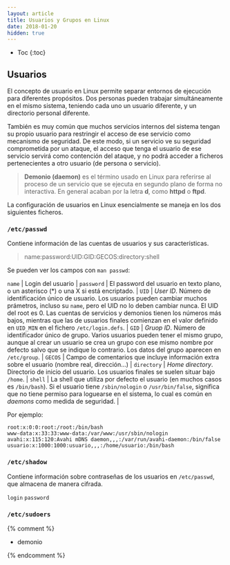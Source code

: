 ```yaml
---
layout: article
title: Usuarios y Grupos en Linux
date: 2018-01-20
hidden: true
---
```


* Toc
{:toc}


## Usuarios

El concepto de usuario en Linux permite separar entornos de ejecución para diferentes propósitos. Dos personas pueden trabajar simultáneamente en el mismo sistema, teniendo cada uno un usuario diferente, y un directorio personal diferente. 

También es muy común que muchos servicios internos del sistema tengan su propio usuario para restringir el acceso de ese servicio como mecanismo de seguridad. De este modo, si un servicio ve su seguridad comprometida por un ataque, el acceso que tenga el usuario de ese servicio servirá como contención del ataque, y no podrá acceder a ficheros pertenecientes a otro usuario (de persona o servicio).

> **Demonio (daemon)** es el término usado en Linux para referirse al proceso de un servicio que se ejecuta en segundo plano de forma no interactiva. En general acaban por la letra **d**, como **httpd** o **ftpd**.

La configuración de usuarios en Linux esencialmente se maneja en los dos siguientes ficheros.


### `/etc/passwd`

Contiene información de las cuentas de usuarios y sus características.

> name:password:UID:GID:GECOS:directory:shell

Se pueden ver los campos con `man passwd`:

`name`      | Login del usuario |
`password`  | El password del usuario en texto plano, o un asterisco (*) o una X si está encriptado. |
`UID`       | *User ID*. Número de identificación único de usuario. Los usuarios pueden cambiar muchos prámetros, incluso su `name`, pero el UID no lo deben cambiar nunca. El UID del root es 0. Las cuentas de servicios y demonios tienen los números más bajos, mientras que las de usuarios finales comienzan en el valor definido en `UID_MIN` en el fichero `/etc/login.defs`. |
`GID`       | *Gruop ID*. Número de identificador único de grupo. Varios usuarios pueden tener el mismo grupo, aunque al crear un usuario se crea un grupo con ese mismo nombre por defecto salvo que se indique lo contrario. Los datos del grupo aparecen en `/etc/group`. |
`GECOS`     | Campo de comentarios que incluye información extra sobre el usuario (nombre real, dirección...) |
`directory` | *Home directory*. Directorio de inicio del usuario. Los usuarios finales se suelen situar bajo `/home`. |
`shell`     | La shell que utiliza por defecto el usuario (en muchos casos es `/bin/bash`). Si el usuario tiene `/sbin/nologin` o `/usr/bin/false`, significa que no tiene permiso para loguearse en el sistema, lo cual es común en *daemons* como medida de seguridad. |

Por ejemplo:

    root:x:0:0:root:/root:/bin/bash
    www-data:x:33:33:www-data:/var/www:/usr/sbin/nologin
    avahi:x:115:120:Avahi mDNS daemon,,,:/var/run/avahi-daemon:/bin/false
    usuario:x:1000:1000:usuario,,,:/home/usuario:/bin/bash


### `/etc/shadow`

Contiene información sobre contraseñas de los usuarios en `/etc/passwd`, que almacena de manera cifrada.


`login`
`password`



### `/etc/sudoers`





{% comment %}

- demonio

{% endcomment %}